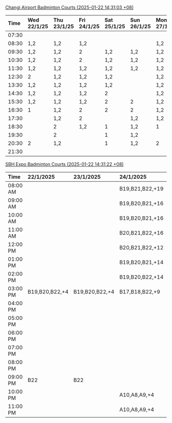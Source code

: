 [Changi Airport Badminton Courts (2025-01-22 14:31:03 +08)](https://www.carc.org.sg/FacilityBooking.aspx)

| Time   | Wed 22/1/25   | Thu 23/1/25   | Fri 24/1/25   | Sat 25/1/25   | Sun 26/1/25   | Mon 27/1/25   | Tue 28/1/25   |
|:-------|:--------------|:--------------|:--------------|:--------------|:--------------|:--------------|:--------------|
| 07:30  |               |               |               |               |               |               |               |
| 08:30  | 1,2           | 1,2           | 1,2           |               |               | 1,2           | 1,2           |
| 09:30  | 1,2           | 1,2           | 2             | 1,2           | 1,2           | 1,2           | 1,2           |
| 10:30  | 1,2           | 1,2           | 2             | 1,2           | 1,2           | 1,2           | 1,2           |
| 11:30  | 1,2           | 1,2           | 1,2           | 1,2           | 1,2           | 1,2           | 1,2           |
| 12:30  | 2             | 1,2           | 1,2           | 1,2           |               | 1,2           | 1             |
| 13:30  | 1,2           | 1,2           | 1,2           | 1,2           |               | 1,2           |               |
| 14:30  | 1,2           | 1,2           | 1,2           | 2             |               | 1,2           |               |
| 15:30  | 1,2           | 1,2           | 1,2           | 2             | 2             | 1,2           |               |
| 16:30  | 1             | 1,2           | 2             | 2             | 2             | 1,2           |               |
| 17:30  |               | 1,2           | 2             |               | 1,2           | 1,2           |               |
| 18:30  |               | 2             | 1,2           | 1             | 1,2           | 1             |               |
| 19:30  |               | 2             |               | 1             | 1,2           |               |               |
| 20:30  | 2             | 1,2           |               | 1             | 1,2           | 2             |               |
| 21:30  |               |               |               |               |               |               |               |

[SBH Expo Badminton Courts (2025-01-22 14:31:22 +08)](https://singaporebadmintonhall.getomnify.com/widgets/O3MRKGBH359GA55KHMG1RD)

| Time     | 22/1/2025      | 23/1/2025      | 24/1/2025       | 25/1/2025       | 26/1/2025       | 27/1/2025       | 28/1/2025       |
|:---------|:---------------|:---------------|:----------------|:----------------|:----------------|:----------------|:----------------|
| 08:00 AM |                |                | B19,B21,B22,+19 | B19,B21,B22,+12 | B16,B20,B21,+4  | B20,B21,B22,+9  | B19,B21,B22,+14 |
| 09:00 AM |                |                | B19,B20,B21,+16 | B19,B21,B22,+12 |                 |                 | B19,B21,B22,+14 |
| 10:00 AM |                |                | B19,B20,B21,+16 | B19,B20,B21,+15 |                 |                 | B19,B21,B22,+16 |
| 11:00 AM |                |                | B20,B21,B22,+16 | B19,B20,B21,+15 | A4              |                 | B19,B21,B22,+15 |
| 12:00 PM |                |                | B20,B21,B22,+12 | B19,B21,B22,+17 | A4              | A5              | B19,B21,B22,+18 |
| 01:00 PM |                |                | B19,B20,B21,+14 | B19,B21,B22,+18 |                 | A8,A9,B22,+1    | B19,B21,B22,+19 |
| 02:00 PM |                |                | B19,B20,B22,+14 | B20,B21,B22,+12 | A9,B22          | B11,B14         | B19,B21,B22,+16 |
| 03:00 PM | B19,B20,B22,+4 | B19,B20,B22,+4 | B17,B18,B22,+9  | B16,B17         |                 |                 | A1,B11          |
| 04:00 PM |                |                |                 |                 |                 |                 | A1,B11          |
| 05:00 PM |                |                |                 |                 |                 |                 | B13,B14,B15,+2  |
| 06:00 PM |                |                |                 |                 |                 | A7,A8,A9,+3     | B14,B15,B18,+10 |
| 07:00 PM |                |                |                 |                 |                 | A10,A9,B14,+6   | B14,B15,B18,+11 |
| 08:00 PM |                |                |                 |                 |                 | B19,B21,B22,+13 | A10,A9          |
| 09:00 PM | B22            | B22            |                 |                 | A9,B15,B16,+3   | B19,B21,B22,+16 | A10,A8,A9,+1    |
| 10:00 PM |                |                | A10,A8,A9,+4    | A1,A10          | B20,B21,B22,+17 | A10,A8,A9,+7    | A10,A8,A9,+7    |
| 11:00 PM |                |                | A10,A8,A9,+4    | B18,B19,B20,+8  | B20,B21,B22,+19 | A10,A8,A9,+7    | A10,A8,A9,+7    |
